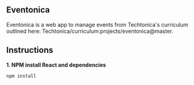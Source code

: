 ## Eventonica
Eventonica is a web app to manage events from Techtonica's curriculum outlined here: Techtonica/curriculum:projects/eventonica@master.

## Instructions

**1. NPM install React and dependencies**

```
npm install
```

